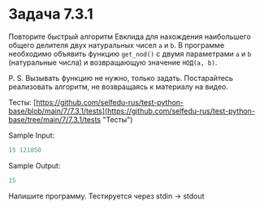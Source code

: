 # Задача 7.3.1

Повторите быстрый алгоритм Евклида для нахождения наибольшего общего делителя двух натуральных чисел `a` и `b`. В программе необходимо объявить функцию `get_nod()` с двумя параметрами `a` и `b` (натуральные числа) и возвращающую значение `НОД(a, b)`.

P. S. Вызывать функцию не нужно, только задать. Постарайтесь реализовать алгоритм, не возвращаясь к материалу на видео.

Тесты: [https://github.com/selfedu-rus/test-python-base/blob/main/7/7.3.1/tests](https://github.com/selfedu-rus/test-python-base/tree/main/7/7.3.1/tests "Тесты")

Sample Input:

```python
15 121050
```

Sample Output:

```python
15
```

Напишите программу. Тестируется через stdin → stdout

